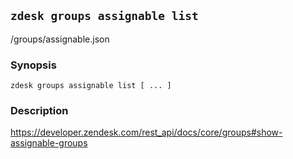 ## `zdesk groups assignable list`

/groups/assignable.json

### Synopsis

    zdesk groups assignable list [ ... ]

### Description

https://developer.zendesk.com/rest_api/docs/core/groups#show-assignable-groups

